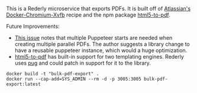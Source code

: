 This is a Rederly microservice that exports PDFs. It is built off of [Atlassian's Docker-Chromium-Xvfb](https://github.com/atlassian/docker-chromium-xvfb) recipe and the npm package [html5-to-pdf](https://github.com/peterdemartini/html5-to-pdf).

Future Improvements:
* [This issue](https://github.com/peterdemartini/html5-to-pdf/issues/52) notes that multiple Puppeteer starts are needed when creating multiple parallel PDFs. The author suggests a library change to have a reusable puppeteer instance, which would a huge optimization.
* [html5-to-pdf](https://github.com/peterdemartini/html5-to-pdf) has built-in support for two templating engines. Rederly uses [pug](https://github.com/pugjs/pug) and could patch in support for it to the library.

```
docker build -t "bulk-pdf-export" .
docker run --cap-add=SYS_ADMIN --rm -d -p 3005:3005 bulk-pdf-export:latest 
```